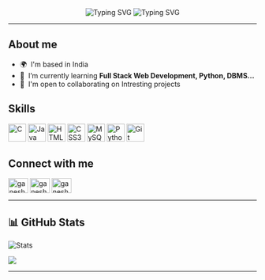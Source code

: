 <div align="center">
<img src="https://readme-typing-svg.demolab.com?font=Fira+Code&weight=600&size=30&pause=4000&color=12F735&center=true&random=false&width=535&height=50&lines=Hi+%F0%9F%91%8B%2C+I'm+Ganesh+Burri" alt="Typing SVG" />
<img src="https://readme-typing-svg.demolab.com?font=Fira+Code&pause=1700&color=32F736&center=true&random=true&width=800&height=60&lines=I'm+Curious+about+Programming%2C+Stock-Market%2C+Crypto%2C+Startups..." alt="Typing SVG" />
</div>

---


## About me
- 🌍  I'm based in India
- 🧠  I’m currently learning <b>Full Stack Web Development, Python, DBMS...</b>
-  🤝  I'm open to collaborating on Intresting projects

## Skills

<p align="left">
<a href="https://docs.microsoft.com/en-us/cpp/?view=msvc-170" target="_blank" rel="noreferrer"><img src="https://raw.githubusercontent.com/danielcranney/readme-generator/main/public/icons/skills/c-colored.svg" width="36" height="36" alt="C" /></a>
<a href="https://www.oracle.com/java/" target="_blank" rel="noreferrer"><img src="https://raw.githubusercontent.com/danielcranney/readme-generator/main/public/icons/skills/java-colored.svg" width="36" height="36" alt="Java" /></a>
<a href="https://developer.mozilla.org/en-US/docs/Glossary/HTML5" target="_blank" rel="noreferrer"><img src="https://raw.githubusercontent.com/danielcranney/readme-generator/main/public/icons/skills/html5-colored.svg" width="36" height="36" alt="HTML5" /></a>
<a href="https://www.w3.org/TR/CSS/#css" target="_blank" rel="noreferrer"><img src="https://raw.githubusercontent.com/danielcranney/readme-generator/main/public/icons/skills/css3-colored.svg" width="36" height="36" alt="CSS3" /></a>
<a href="https://www.mysql.com/" target="_blank" rel="noreferrer"><img src="https://raw.githubusercontent.com/danielcranney/readme-generator/main/public/icons/skills/mysql-colored.svg" width="36" height="36" alt="MySQL" /></a>
<a href="https://www.python.org/" target="_blank" rel="noreferrer"><img src="https://raw.githubusercontent.com/danielcranney/readme-generator/main/public/icons/skills/python-colored.svg" width="36" height="36" alt="Python" /></a>
<a href="https://git-scm.com/" target="_blank" rel="noreferrer"><img src="https://raw.githubusercontent.com/danielcranney/readme-generator/main/public/icons/skills/git-colored.svg" width="36" height="36" alt="Git" /></a>
</p>

## Connect with me
<p align="left">
<a href="https://instagram.com/ganeshvarma._" target="blank"><img align="center" src="https://raw.githubusercontent.com/rahuldkjain/github-profile-readme-generator/master/src/images/icons/Social/instagram.svg" alt="ganeshvarma._" height="30" width="40" /></a>
<a href="https://linkedin.com/in/ganeshburri" target="blank"><img align="center" src="https://raw.githubusercontent.com/rahuldkjain/github-profile-readme-generator/master/src/images/icons/Social/linked-in-alt.svg" alt="ganeshburri" height="30" width="40" /></a>
<a href="https://twitter.com/ganeshtechy" target="blank"><img align="center" src="https://raw.githubusercontent.com/rahuldkjain/github-profile-readme-generator/master/src/images/icons/Social/twitter.svg" alt="ganeshtechy" height="30" width="40" /></a>
</p>

---
## 📊 GitHub Stats

![Stats](https://github-readme-stats.vercel.app/api?username=ganeshburri&show_icons=true&hide_border=false&theme=blue-green&count_private=true)

![](https://github-readme-streak-stats.herokuapp.com/?user=ganeshburri&theme=github-dark&hide_border=false)<br/>

---
